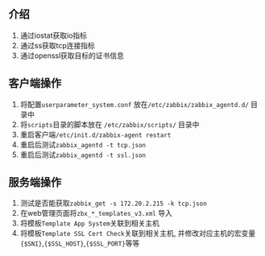 ## 介绍

1. 通过iostat获取io指标
2. 通过ss获取tcp连接指标
3. 通过openssl获取目标的证书信息

##  客户端操作

1. 将配置`userparameter_system.conf` 放在`/etc/zabbix/zabbix_agentd.d/` 目录中
2. 将`scripts`目录的脚本放在 `/etc/zabbix/scripts/` 目录中
2. 重启客户端`/etc/init.d/zabbix-agent restart`
3. 重启后测试`zabbix_agentd -t tcp.json`
4. 重启后测试`zabbix_agentd -t ssl.json`

## 服务端操作

1. 测试是否能获取`zabbix_get -s 172.20.2.215 -k tcp.json`
2. 在web管理页面将`zbx_*_templates_v3.xml` 导入
3. 将模板`Template App System`关联到相关主机
4. 将模板`Template SSL Cert Check`关联到相关主机, 并修改对应主机的宏变量`{$SNI}`,`{$SSL_HOST}`,`{$SSL_PORT}`等等